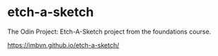 # etch-a-sketch

The Odin Project: Etch-A-Sketch project from the foundations course.

https://imbvn.github.io/etch-a-sketch/